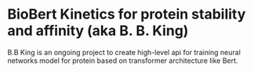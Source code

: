 # BioBert Kinetics for protein stability and affinity (aka B. B. King)

B.B King is an ongoing project to create high-level api for training neural networks model for protein based on transformer architecture like Bert.
